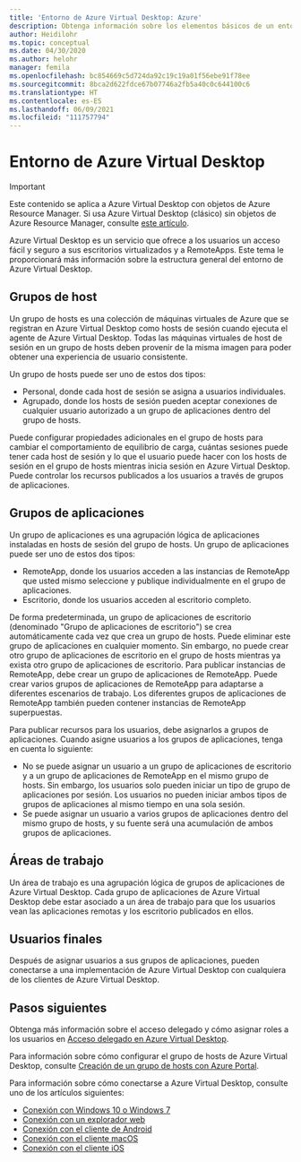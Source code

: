 ```yaml
---
title: 'Entorno de Azure Virtual Desktop: Azure'
description: Obtenga información sobre los elementos básicos de un entorno de Azure Virtual Desktop, como los grupos de hosts y los grupos de aplicaciones.
author: Heidilohr
ms.topic: conceptual
ms.date: 04/30/2020
ms.author: helohr
manager: femila
ms.openlocfilehash: bc854669c5d724da92c19c19a01f56ebe91f78ee
ms.sourcegitcommit: 8bca2d622fdce67b07746a2fb5a40c0c644100c6
ms.translationtype: HT
ms.contentlocale: es-ES
ms.lasthandoff: 06/09/2021
ms.locfileid: "111757794"
---
```

# <a name="azure-virtual-desktop-environment"></a>Entorno de Azure Virtual Desktop

>[!IMPORTANT]
>Este contenido se aplica a Azure Virtual Desktop con objetos de Azure Resource Manager. Si usa Azure Virtual Desktop (clásico) sin objetos de Azure Resource Manager, consulte [este artículo](./virtual-desktop-fall-2019/environment-setup-2019.md).

Azure Virtual Desktop es un servicio que ofrece a los usuarios un acceso fácil y seguro a sus escritorios virtualizados y a RemoteApps. Este tema le proporcionará más información sobre la estructura general del entorno de Azure Virtual Desktop.

## <a name="host-pools"></a>Grupos de host

Un grupo de hosts es una colección de máquinas virtuales de Azure que se registran en Azure Virtual Desktop como hosts de sesión cuando ejecuta el agente de Azure Virtual Desktop. Todas las máquinas virtuales de host de sesión en un grupo de hosts deben provenir de la misma imagen para poder obtener una experiencia de usuario consistente.

Un grupo de hosts puede ser uno de estos dos tipos:

- Personal, donde cada host de sesión se asigna a usuarios individuales.
- Agrupado, donde los hosts de sesión pueden aceptar conexiones de cualquier usuario autorizado a un grupo de aplicaciones dentro del grupo de hosts.

Puede configurar propiedades adicionales en el grupo de hosts para cambiar el comportamiento de equilibrio de carga, cuántas sesiones puede tener cada host de sesión y lo que el usuario puede hacer con los hosts de sesión en el grupo de hosts mientras inicia sesión en Azure Virtual Desktop. Puede controlar los recursos publicados a los usuarios a través de grupos de aplicaciones.

## <a name="app-groups"></a>Grupos de aplicaciones

Un grupo de aplicaciones es una agrupación lógica de aplicaciones instaladas en hosts de sesión del grupo de hosts. Un grupo de aplicaciones puede ser uno de estos dos tipos:

- RemoteApp, donde los usuarios acceden a las instancias de RemoteApp que usted mismo seleccione y publique individualmente en el grupo de aplicaciones.
- Escritorio, donde los usuarios acceden al escritorio completo.

De forma predeterminada, un grupo de aplicaciones de escritorio (denominado "Grupo de aplicaciones de escritorio") se crea automáticamente cada vez que crea un grupo de hosts. Puede eliminar este grupo de aplicaciones en cualquier momento. Sin embargo, no puede crear otro grupo de aplicaciones de escritorio en el grupo de hosts mientras ya exista otro grupo de aplicaciones de escritorio. Para publicar instancias de RemoteApp, debe crear un grupo de aplicaciones de RemoteApp. Puede crear varios grupos de aplicaciones de RemoteApp para adaptarse a diferentes escenarios de trabajo. Los diferentes grupos de aplicaciones de RemoteApp también pueden contener instancias de RemoteApp superpuestas.

Para publicar recursos para los usuarios, debe asignarlos a grupos de aplicaciones. Cuando asigne usuarios a los grupos de aplicaciones, tenga en cuenta lo siguiente:

- No se puede asignar un usuario a un grupo de aplicaciones de escritorio y a un grupo de aplicaciones de RemoteApp en el mismo grupo de hosts. Sin embargo, los usuarios solo pueden iniciar un tipo de grupo de aplicaciones por sesión. Los usuarios no pueden iniciar ambos tipos de grupos de aplicaciones al mismo tiempo en una sola sesión.
- Se puede asignar un usuario a varios grupos de aplicaciones dentro del mismo grupo de hosts, y su fuente será una acumulación de ambos grupos de aplicaciones.

## <a name="workspaces"></a>Áreas de trabajo

Un área de trabajo es una agrupación lógica de grupos de aplicaciones de Azure Virtual Desktop. Cada grupo de aplicaciones de Azure Virtual Desktop debe estar asociado a un área de trabajo para que los usuarios vean las aplicaciones remotas y los escritorio publicados en ellos.

## <a name="end-users"></a>Usuarios finales

Después de asignar usuarios a sus grupos de aplicaciones, pueden conectarse a una implementación de Azure Virtual Desktop con cualquiera de los clientes de Azure Virtual Desktop.

## <a name="next-steps"></a>Pasos siguientes

Obtenga más información sobre el acceso delegado y cómo asignar roles a los usuarios en [Acceso delegado en Azure Virtual Desktop](delegated-access-virtual-desktop.md).

Para información sobre cómo configurar el grupo de hosts de Azure Virtual Desktop, consulte [Creación de un grupo de hosts con Azure Portal](create-host-pools-azure-marketplace.md).

Para información sobre cómo conectarse a Azure Virtual Desktop, consulte uno de los artículos siguientes:

- [Conexión con Windows 10 o Windows 7](connect-windows-7-10.md)
- [Conexión con un explorador web](connect-web.md)
- [Conexión con el cliente de Android](connect-android.md)
- [Conexión con el cliente macOS](connect-macos.md)
- [Conexión con el cliente iOS](connect-ios.md)